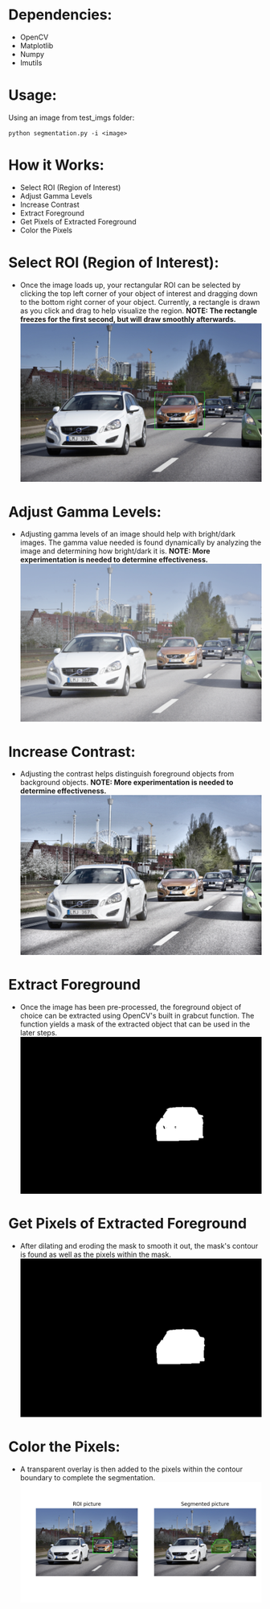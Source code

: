 # Dependencies:
  * OpenCV
  * Matplotlib
  * Numpy
  * Imutils

# Usage:
Using an image from test_imgs folder:
```
python segmentation.py -i <image>
```

# How it Works:
  * Select ROI (Region of Interest)
  * Adjust Gamma Levels
  * Increase Contrast
  * Extract Foreground
  * Get Pixels of Extracted Foreground
  * Color the Pixels  

# Select ROI (Region of Interest):
  * Once the image loads up, your rectangular ROI can be selected by clicking the top left corner of your object of interest and dragging down to the bottom right corner of your object. Currently, a rectangle is drawn as you click and drag to help visualize the region. **NOTE: The rectangle freezes for the first second, but will draw smoothly afterwards.**
  ![Alt text](/results/roi.png?raw=true "Selected ROI")

# Adjust Gamma Levels:
  * Adjusting gamma levels of an image should help with bright/dark images. The gamma value needed is found dynamically by analyzing the image and determining how bright/dark it is. **NOTE: More experimentation is needed to determine effectiveness.**
  ![Alt text](/results/gamma.png?raw=true "Adjust gamma")

# Increase Contrast:
  * Adjusting the contrast helps distinguish foreground objects from background objects. **NOTE: More experimentation is needed to determine effectiveness.**
  ![Alt text](/results/contrast.png?raw=true "Adjust contrast")
  
# Extract Foreground
  * Once the image has been pre-processed, the foreground object of choice can be extracted using OpenCV's built in grabcut function. The function yields a mask of the extracted object that can be used in the later steps.
    ![Alt text](/results/mask.png?raw=true "Mask")
  
# Get Pixels of Extracted Foreground
  * After dilating and eroding the mask to smooth it out, the mask's contour is found as well as the pixels within the mask.
    ![Alt text](/results/smooth_mask.png?raw=true "Smooth mask")
  
# Color the Pixels:
  * A transparent overlay is then added to the pixels within the contour boundary to complete the segmentation.
  ![Alt text](/results/result_4.png?raw=true "Result")
  
